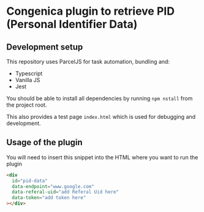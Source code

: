 # Congenica plugin to retrieve PID (Personal Identifier Data)

## Development setup

This repository uses ParcelJS for task automation, bundling and:

- Typescript
- Vanilla JS
- Jest

You should be able to install all dependencies by running `npm nstall` from the project root.

This also provides a test page `index.html` which is used for debugging and development.

## Usage of the plugin

You will need to insert this snippet into the HTML where you want to run the plugin

```html
<div
  id="pid-data"
  data-endpoint="www.google.com"
  data-referal-uid="add Referal Uid here"
  data-token="add token here"
></div>
```
